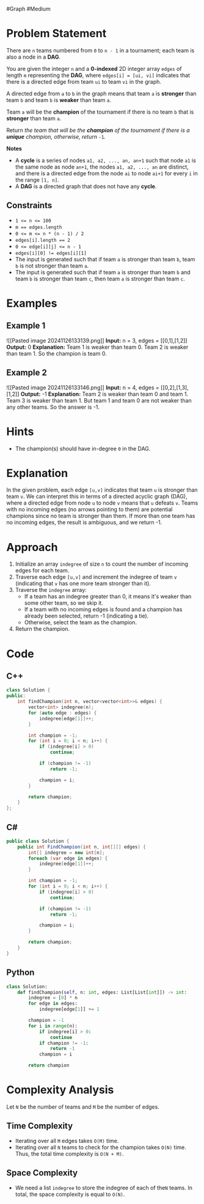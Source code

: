 #Graph #Medium
# Problem Statement
There are `n` teams numbered from `0` to `n - 1` in a tournament; each team is also a node in a **DAG**.

You are given the integer `n` and a **0-indexed** 2D integer array `edges` of length `m` representing the **DAG**, where `edges[i] = [ui, vi]` indicates that there is a directed edge from team `ui` to team `vi` in the graph.

A directed edge from `a` to `b` in the graph means that team `a` is **stronger** than team `b` and team `b` is **weaker** than team `a`.

Team `a` will be the **champion** of the tournament if there is no team `b` that is **stronger** than team `a`.

Return _the team that will be the **champion** of the tournament if there is a **unique** champion, otherwise, return_ `-1`_._

**Notes**

- A **cycle** is a series of nodes `a1, a2, ..., an, an+1` such that node `a1` is the same node as node `an+1`, the nodes `a1, a2, ..., an` are distinct, and there is a directed edge from the node `ai` to node `ai+1` for every `i` in the range `[1, n]`.
- A **DAG** is a directed graph that does not have any **cycle**.
## Constraints
- `1 <= n <= 100`
- `m == edges.length`
- `0 <= m <= n * (n - 1) / 2`
- `edges[i].length == 2`
- `0 <= edge[i][j] <= n - 1`
- `edges[i][0] != edges[i][1]`
- The input is generated such that if team `a` is stronger than team `b`, team `b` is not stronger than team `a`.
- The input is generated such that if team `a` is stronger than team `b` and team `b` is stronger than team `c`, then team `a` is stronger than team `c`.
# Examples
## Example 1
![[Pasted image 20241126133139.png]]
	**Input:** n = 3, edges = \[\[0,1\],\[1,2\]\]
	**Output:** 0
	**Explanation:** Team 1 is weaker than team 0. Team 2 is weaker than team 1. So the champion is team 0.
## Example 2
![[Pasted image 20241126133146.png]]
	**Input:** n = 4, edges = \[\[0,2\],\[1,3\],\[1,2\]\]
	**Output:** -1
	**Explanation:** Team 2 is weaker than team 0 and team 1. Team 3 is weaker than team 1. But team 1 and team 0 are not weaker than any other teams. So the answer is -1.
# Hints
- The champion(s) should have in-degree `0` in the DAG.
# Explanation

In the given problem, each edge `[u,v]` indicates that team `u` is stronger than team `v`. 
We can interpret this in terms of a directed acyclic graph (DAG), where a directed edge from node `u` to node `v` means that `u` defeats `v`. 
Teams with no incoming edges (no arrows pointing to them) are potential champions since no team is stronger than them. 
If more than one team has no incoming edges, the result is ambiguous, and we return -1.
# Approach
1. Initialize an array `indegree` of size `n` to count the number of incoming edges for each team.
2. Traverse each edge `[u,v]` and increment the indegree of team `v` (indicating that `v` has one more team stronger than it).
3. Traverse the `indegree` array:
    - If a team has an indegree greater than 0, it means it's weaker than some other team, so we skip it.
    - If a team with no incoming edges is found and a champion has already been selected, return -1 (indicating a tie).
    - Otherwise, select the team as the champion.
4. Return the champion.
# Code
## C++
```cpp
class Solution {
public:
    int findChampion(int n, vector<vector<int>>& edges) {
        vector<int> indegree(n);
        for (auto edge : edges) {
            indegree[edge[1]]++;
        }

        int champion = -1;
        for (int i = 0; i < n; i++) {
            if (indegree[i] > 0)
                continue;

            if (champion != -1)
                return -1;

            champion = i;
        }

        return champion;
    }
};
```
## C\#
```csharp
public class Solution {
    public int FindChampion(int n, int[][] edges) {
        int[] indegree = new int[n];
        foreach (var edge in edges) {
            indegree[edge[1]]++;
        }

        int champion = -1;
        for (int i = 0; i < n; i++) {
            if (indegree[i] > 0)
                continue;

            if (champion != -1)
                return -1;

            champion = i;
        }

        return champion;
    }
}
```
## Python
```python
class Solution:
    def findChampion(self, n: int, edges: List[List[int]]) -> int:
        indegree = [0] * n
        for edge in edges:
            indegree[edge[1]] += 1

        champion = -1
        for i in range(n):
            if indegree[i] > 0:
                continue
            if champion != -1:
                return -1
            champion = i

        return champion
```
# Complexity Analysis
Let `N` be the number of teams and `M` be the number of edges.
## Time Complexity
- Iterating over all `M` edges takes `O(M)` time.
- Iterating over all `N` teams to check for the champion takes `O(N)` time. 
Thus, the total time complexity is `O(N + M)`.
## Space Complexity
- We need a list `indegree` to store the indegree of each of the`N` teams. 
In total, the space complexity is equal to `O(N)`.